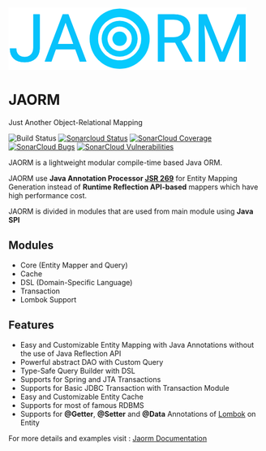 ![Jaorm](/docs/logo.png)

# JAORM
Just Another Object-Relational Mapping

![Build Status](https://github.com/ulisse1996/JAORM/workflows/build/badge.svg)
[![Sonarcloud Status](https://sonarcloud.io/api/project_badges/measure?project=ulisse1996_JAORM&metric=alert_status)](https://sonarcloud.io/dashboard?id=ulisse1996_JAORM)
[![SonarCloud Coverage](https://sonarcloud.io/api/project_badges/measure?project=ulisse1996_JAORM&metric=coverage)](https://sonarcloud.io/component_measures/metric/coverage/list?id=ulisse1996_JAORM)
[![SonarCloud Bugs](https://sonarcloud.io/api/project_badges/measure?project=ulisse1996_JAORM&metric=bugs)](https://sonarcloud.io/component_measures/metric/reliability_rating/list?id=ulisse1996_JAORM)
[![SonarCloud Vulnerabilities](https://sonarcloud.io/api/project_badges/measure?project=ulisse1996_JAORM&metric=vulnerabilities)](https://sonarcloud.io/component_measures/metric/security_rating/list?id=ulisse1996_JAORM)

JAORM is a lightweight modular compile-time based Java ORM.

JAORM use **Java Annotation Processor [JSR 269](https://jcp.org/en/jsr/detail?id=269)** for Entity Mapping Generation instead of
**Runtime Reflection API-based** mappers which have high performance cost.

JAORM is divided in modules that are used from main module using **Java SPI**

## Modules

- Core (Entity Mapper and Query)
- Cache
- DSL (Domain-Specific Language)
- Transaction
- Lombok Support

## Features

- Easy and Customizable Entity Mapping with Java Annotations without the use of Java Reflection API
- Powerful abstract DAO with Custom Query
- Type-Safe Query Builder with DSL
- Supports for Spring and JTA Transactions
- Supports for Basic JDBC Transaction with Transaction Module
- Easy and Customizable Entity Cache
- Supports for most of famous RDBMS
- Supports for **@Getter**, **@Setter** and **@Data** Annotations of [Lombok](https://projectlombok.org/) on Entity

For more details and examples visit : [Jaorm Documentation](https://ulisse1996.github.io/jaorm/#/)
